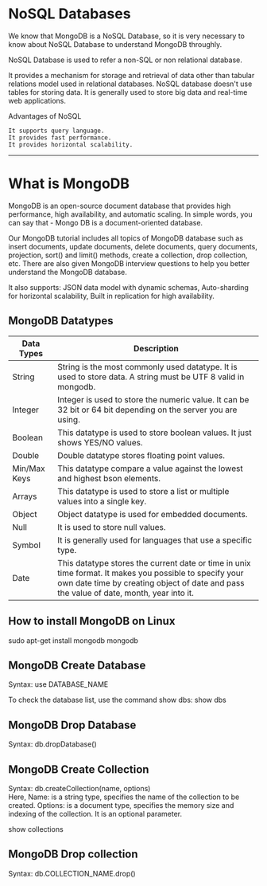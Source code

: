# NoSQL Databases
We know that MongoDB is a NoSQL Database, so it is very necessary to know about NoSQL Database to understand MongoDB throughly.

NoSQL Database is used to refer a non-SQL or non relational database.

It provides a mechanism for storage and retrieval of data other than tabular relations model used in relational databases. NoSQL database doesn't use tables for storing data. It is generally used to store big data and real-time web applications.

Advantages of NoSQL 

    It supports query language.
    It provides fast performance.
    It provides horizontal scalability.
___

# What is MongoDB
MongoDB is an open-source document database that provides high performance, high availability, and automatic scaling. In simple words, you can say that - Mongo DB is a document-oriented database.

Our MongoDB tutorial includes all topics of MongoDB database such as insert documents, update documents, delete documents, query documents, projection, sort() and limit() methods, create a collection, drop collection, etc. There are also given MongoDB interview questions to help you better understand the MongoDB database.

It also supports: JSON data model with dynamic schemas, Auto-sharding for horizontal scalability, Built in replication for high availability.
 
## MongoDB Datatypes

Data Types |	Description
|--|--|
String |	String is the most commonly used datatype. It is used to store data. A string must be UTF 8 valid in mongodb.
Integer |	Integer is used to store the numeric value. It can be 32 bit or 64 bit depending on the server you are using.
Boolean |	This datatype is used to store boolean values. It just shows YES/NO values.
Double |	Double datatype stores floating point values.
Min/Max Keys |	This datatype compare a value against the lowest and highest bson elements.
Arrays |	This datatype is used to store a list or multiple values into a single key.
Object |	Object datatype is used for embedded documents.
Null |	It is used to store null values.
Symbol |It is generally used for languages that use a specific type.
Date |	This datatype stores the current date or time in unix time format. It makes you possible to specify your own date time by creating object of date and pass the value of date, month, year into it.

## How to install MongoDB on Linux
  sudo apt-get install mongodb
  mongodb
  
## MongoDB Create Database
  Syntax:
  use DATABASE_NAME  
  
  To check the database list, use the command show dbs:
  show dbs  
  
## MongoDB Drop Database
  Syntax:
  db.dropDatabase()  
  
## MongoDB Create Collection
  Syntax:
  db.createCollection(name, options)   
  Here, Name: is a string type, specifies the name of the collection to be created.
        Options: is a document type, specifies the memory size and indexing of the collection. It is an optional parameter.
        
  show collections  

## MongoDB Drop collection
  Syntax:
  db.COLLECTION_NAME.drop()  




  
 
